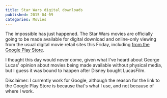 ```yaml
---
title: Star Wars digital downloads
published: 2015-04-09
categories: Movies
---
```


The impossible has just happened.  The Star Wars movies are officially going to be made
available for digital download and online-only viewing from the usual digital movie retail
sites this Friday, including
<a href="https://play.google.com/store/movies/details/Star_Wars_The_Digital_Movie_Collection?id=sxvuhqcICJg">from the Google Play Store</a>.

<!--more-->

I thought this day would never come, given what I've heard about George Lucas' opinion
about movies being made available without physical media, but I guess it was bound to
happen after Disney bought LucasFilm.

Disclaimer: I currently work for Google, although the reason for the link to the Google
Play Store is because that's what I use, and not because of where I work.
